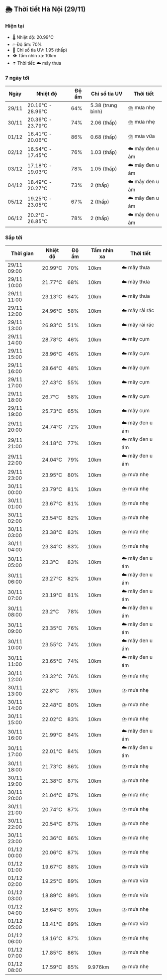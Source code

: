 ## 🌦️ Thời tiết Hà Nội (29/11)

### Hiện tại

- 🌡️ Nhiệt độ: 20.99℃
- 💦 Độ ẩm: 70%
- 🌟 Chỉ số tia UV: 1.95 (thấp)
- 👁️ Tầm nhìn xa: 10km
- ☂️ Thời tiết: ☁️ mây thưa

### 7 ngày tới

| Ngày | Nhiệt độ | Độ ẩm | Chỉ số tia UV | Thời tiết |
| --- | --- | --- | --- | --- |
| 29/11 | 20.16℃ - 28.96℃ | 64% | 5.38 (trung bình) | ⛈️ mưa nhẹ |
| 30/11 | 20.36℃ - 23.79℃ | 74% | 2.06 (thấp) | ⛈️ mưa nhẹ |
| 01/12 | 16.41℃ - 20.06℃ | 86% | 0.68 (thấp) | ⛈️ mưa vừa |
| 02/12 | 16.54℃ - 17.45℃ | 76% | 1.03 (thấp) | ☁️ mây đen u ám |
| 03/12 | 17.18℃ - 19.03℃ | 78% | 1.05 (thấp) | ☁️ mây đen u ám |
| 04/12 | 18.49℃ - 20.27℃ | 73% | 2 (thấp) | ☁️ mây đen u ám |
| 05/12 | 19.25℃ - 23.05℃ | 67% | 2 (thấp) | ☁️ mây đen u ám |
| 06/12 | 20.2℃ - 26.85℃ | 78% | 2 (thấp) | ☁️ mây đen u ám |

### Sắp tới

| Thời gian | Nhiệt độ | Độ ẩm | Tầm nhìn xa | Thời tiết |
| --- | --- | --- | --- | --- |
| 29/11 09:00 | 20.99℃ | 70% | 10km | ☁️ mây thưa |
| 29/11 10:00 | 21.77℃ | 68% | 10km | ☁️ mây thưa |
| 29/11 11:00 | 23.13℃ | 64% | 10km | ☁️ mây thưa |
| 29/11 12:00 | 24.96℃ | 58% | 10km | ☁️ mây rải rác |
| 29/11 13:00 | 26.93℃ | 51% | 10km | ☁️ mây rải rác |
| 29/11 14:00 | 28.78℃ | 46% | 10km | ☁️ mây cụm |
| 29/11 15:00 | 28.96℃ | 46% | 10km | ☁️ mây cụm |
| 29/11 16:00 | 28.64℃ | 48% | 10km | ☁️ mây cụm |
| 29/11 17:00 | 27.43℃ | 55% | 10km | ☁️ mây cụm |
| 29/11 18:00 | 26.7℃ | 58% | 10km | ☁️ mây cụm |
| 29/11 19:00 | 25.73℃ | 65% | 10km | ☁️ mây cụm |
| 29/11 20:00 | 24.74℃ | 72% | 10km | ☁️ mây đen u ám |
| 29/11 21:00 | 24.18℃ | 77% | 10km | ☁️ mây đen u ám |
| 29/11 22:00 | 24.04℃ | 79% | 10km | ☁️ mây đen u ám |
| 29/11 23:00 | 23.95℃ | 80% | 10km | ⛈️ mưa nhẹ |
| 30/11 00:00 | 23.79℃ | 81% | 10km | ⛈️ mưa nhẹ |
| 30/11 01:00 | 23.67℃ | 81% | 10km | ⛈️ mưa nhẹ |
| 30/11 02:00 | 23.54℃ | 82% | 10km | ⛈️ mưa nhẹ |
| 30/11 03:00 | 23.38℃ | 83% | 10km | ⛈️ mưa nhẹ |
| 30/11 04:00 | 23.34℃ | 83% | 10km | ⛈️ mưa nhẹ |
| 30/11 05:00 | 23.3℃ | 83% | 10km | ☁️ mây đen u ám |
| 30/11 06:00 | 23.27℃ | 82% | 10km | ☁️ mây đen u ám |
| 30/11 07:00 | 23.19℃ | 81% | 10km | ☁️ mây đen u ám |
| 30/11 08:00 | 23.2℃ | 78% | 10km | ☁️ mây đen u ám |
| 30/11 09:00 | 23.35℃ | 76% | 10km | ☁️ mây đen u ám |
| 30/11 10:00 | 23.55℃ | 74% | 10km | ☁️ mây đen u ám |
| 30/11 11:00 | 23.65℃ | 74% | 10km | ☁️ mây đen u ám |
| 30/11 12:00 | 23.32℃ | 76% | 10km | ⛈️ mưa nhẹ |
| 30/11 13:00 | 22.8℃ | 78% | 10km | ⛈️ mưa nhẹ |
| 30/11 14:00 | 22.48℃ | 80% | 10km | ⛈️ mưa nhẹ |
| 30/11 15:00 | 22.02℃ | 83% | 10km | ⛈️ mưa nhẹ |
| 30/11 16:00 | 21.99℃ | 84% | 10km | ☁️ mây đen u ám |
| 30/11 17:00 | 22.01℃ | 84% | 10km | ☁️ mây đen u ám |
| 30/11 18:00 | 21.73℃ | 86% | 10km | ⛈️ mưa nhẹ |
| 30/11 19:00 | 21.38℃ | 87% | 10km | ⛈️ mưa nhẹ |
| 30/11 20:00 | 21.04℃ | 87% | 10km | ⛈️ mưa nhẹ |
| 30/11 21:00 | 20.74℃ | 87% | 10km | ⛈️ mưa nhẹ |
| 30/11 22:00 | 20.54℃ | 87% | 10km | ⛈️ mưa nhẹ |
| 30/11 23:00 | 20.36℃ | 86% | 10km | ⛈️ mưa nhẹ |
| 01/12 00:00 | 20.06℃ | 87% | 10km | ⛈️ mưa nhẹ |
| 01/12 01:00 | 19.67℃ | 88% | 10km | ⛈️ mưa vừa |
| 01/12 02:00 | 19.25℃ | 89% | 10km | ⛈️ mưa vừa |
| 01/12 03:00 | 18.89℃ | 89% | 10km | ⛈️ mưa vừa |
| 01/12 04:00 | 18.64℃ | 89% | 10km | ⛈️ mưa nhẹ |
| 01/12 05:00 | 18.41℃ | 89% | 10km | ⛈️ mưa vừa |
| 01/12 06:00 | 18.16℃ | 87% | 10km | ⛈️ mưa nhẹ |
| 01/12 07:00 | 17.85℃ | 86% | 10km | ⛈️ mưa nhẹ |
| 01/12 08:00 | 17.59℃ | 85% | 9.976km | ⛈️ mưa nhẹ |
